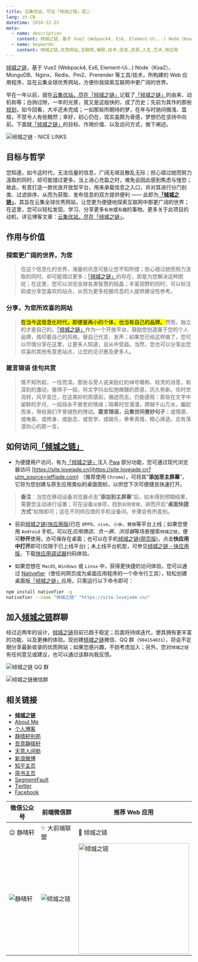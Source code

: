 ```yaml
---
title: 云集优站，尽在「倾城之链」其二
lang: zh-CN
datetime: 2018-12-23
meta:
  - name: description
    content: 倾城之链，基于 Vue2 (Webpack4, Es6, Element-Ui...) Node（Koa2）、MongoDB、Nginx、Redis、Pm2、Prerender 等工具/技术，所构建的 Web 应用程序，旨在云集全球优秀网站，方便你我探索互联网中更广阔的世界。
  - name: keywords
    content: 倾城之链,优秀网站,互联网,编程,技术,信息,资源,人生,艺术,快应用
---
```


<!-- more -->

[倾城之链](http://site.lovejade.cn?utm_source=jeffjade.com)，基于 Vue2 (Webpack4, Es6, Element-Ui...) Node（Koa2）、MongoDB、Nginx、Redis、Pm2、Prerender 等工具/技术，所构建的 Web 应用程序，旨在云集全球优秀网站，方便你我探索互联网中更广阔的世界。

早在一年以前，就在[云集优站，尽在「倾城之链」](https://www.jeffjade.com/2017/12/31/136-talk-about-nicelinks-site/#)记载了[「倾城之链」](https://site.lovejade.cn?utm_source=jeffjade.com)的由来、动机和等；白驹过隙，一年的光景，竟又是这般快的，成了历史；先前为其作的那些[规划](https://github.com/nicejade/nicelinks-vue-client/issues)，如今回看，大半还未完成；一如那些所期待的梦，在年与时驰间搁浅、盘桓，不禁令人有些黯然；幸好，初心仍在，现实虽颇为骨感，梦想仍在坚持中向前。下面就[「倾城之链」](https://site.lovejade.cn?utm_source=jeffjade.com)的目标、作用价值、以及访问方式，做下阐述。

![倾城之链 - NICE LINKS](https://image.lovejade.cn/nicelinks-181223.png)

## 目标与哲学

您知道，如今这时代，无法估量的信息，广阔无垠且散乱无际；担心错过她而努力汲取的同时，却可能错过更多。当上进心充盈之时，难免会因此感到焦虑与惶恐；故此，有意打造一款优良开放型平台，用来承载信息之入口，并对其进行分门别类、过滤排序，从而为获取、发布信息的双方提供便利 —— 此即为[**「倾城之链」**](https://site.lovejade.cn?utm_source=jeffjade.com)，其旨在云集全球优秀网站，让您更为便捷地探索互联网中那更广阔的世界；在这里，您可以轻松发现、学习、分享更多`有用`或`有趣`的事物。更多关于此项目的动机，详见博客文章：[云集优站，尽在「倾城之链」](https://jeffjade.com/2017/12/31/136-talk-about-nicelinks-site/)。

## 作用与价值

### 探索更广阔的世界，为您

> 在这个信息化的世界，海量的讯息可能让您不知所措；担心错过她而努力汲取的同时，却可能错过更多；[「倾城之链」](https://site.lovejade.cn?utm_source=jeffjade.com)的存在，即是为您解决这种困扰；在这里，您可以浏览全球各类智慧的结晶；丰富视野的同时，可以标注抑或分享您喜欢的站点，从而为更多挖掘讯息的人提供建设性参考。

### 分享，为您所欢喜的网站

> <mark>在当今这信息化时代，即便是再小的个体，也当有自己的品牌。</mark>然而，独立的才是自己的。[「倾城之链」](https://site.lovejade.cn?utm_source=jeffjade.com)作为一个开放平台，鼓励您创造属于您的个人品牌，烙印着自己的风格，替自己代言、发声；如果您已经这样做了，您可以尽情分享在这里，让更多人知道，且从中受益。当然，您也可以分享出您欢喜的其他有意思站点，让您的见识惠及更多人。

### 箴言锦语 佳句共赏

> 情不知所起，一往而深。那些与旁人说来脸红的绰号暱称、轻灵的诗意，和深刻的激动，像筛子一般，将文字抖出松弛微醺的质感，历久弥新。任时世流转，风华变迁，在这美妙的质感前，循迹而去，仍能感观：那些在文字中留鲜的岁月，一段段永不衰老的情缘；隔著时空漫漫，跨越千山万水，蹁跹而来，带给我们不曾褪色的悸动。**箴言锦语，云集世间曼妙句子**；或情感、或唯美、或修身、或励志、或哲学、或娱乐，拳拳真情，精心择选，总有荡漾你心的那一言。

## 如何访问[「倾城之链」](https://site.lovejade.cn?utm_source=jeffjade.com)

- 为便捷用户访问，有为[「倾城之链」](https://site.lovejade.cn?utm_source=jeffjade.com)注入 [Pwa](https://github.com/nicejade/nice-front-end-tutorial/blob/master/tutorial/pwa-tutorial.md) 部分功能，您可通过现代浏览器访问 [https://site.lovejade.cn](https://site.lovejade.cn?utm_source=jeffjade.com) （推荐使用 `Chrome`），可将其“**添加至主屏幕**”，它将为您创建与原生应用类似的桌面图标，以供您下次可便捷且快速打开。

> **备注**：当您在移动设备浏览器点击“**添加到主屏幕**”后，如未得到预期结果，需要您主动进行设置；可在设备`设置`项，找到`权限管理`，进而开启“**桌面快捷方式**”权限即可；这在不同供应商的手机设备间，步骤会有所差别。

- 目前[倾城之链(快应用版)](https://github.com/nicejade/nicelinks-quick-app)已在 `OPPO`、`vivo`、`小米`、`魅族`等平台上线；如果您使用 `Android` 手机，可以在*应用商店*、_负一屏_、*浏览器*等场景搜索`倾城之链`，便可**秒开**使用，亦可保存在桌面；也可以在手机[倾城之链(网页版)](https://site.lovejade.cn?utm_source=jeffjade.com)，点击**快应用中打开**即可(仅限于已上线平台)；未上线平台机型，可参见[倾城之链 - 快应用版](https://github.com/nicejade/nicelinks-quick-app#倾城之链快应用版)，下载[快应用调试器](https://github.com/nicejade/awesome-quickapp#调试器下载)扫码体验。

- 如果您想在 `MacOS`, `Windows` 或 `Linux` 中，获得更快捷的访问体验，您可以通过 [Nativefier](https://github.com/jiahaog/nativefier)（使任何网页成为桌面应用程序的一个命令行工具），轻松创建桌面版[「倾城之链」](https://site.lovejade.cn?utm_source=jeffjade.com)应用，只需运行以下命令即可：

```bash
npm install nativefier -g
nativefier --name "倾城之链" "https://site.lovejade.cn/"
```

## **加入[倾城之链](https://site.lovejade.cn/?utm_source=nice.lovejade.cn)群聊**

经过近两年的设计，[倾城之链](https://site.lovejade.cn/?utm_source=nice.lovejade.cn)目前已趋于稳定；后面将持续迭代，使其拥有更丰富的功能、以及更棒的体验。现创建[倾城之链](https://site.lovejade.cn/?utm_source=nice.lovejade.cn)微信、QQ 群（`984154031`），将会不定期分享最新收录的优质网站；如果您感兴趣，不妨考虑加入；另外，您对`倾城之链`有任何意见或建议，也可以通过该群向我反馈。

![倾城之链 QQ 群](https://image.lovejade.cn/nicelinks-qq-qrcode.jpeg)

![倾城之链微信群](https://image.lovejade.cn/nicelinks-wechat-qrcode.jpeg)

## 相关链接

- [**倾城之链**](https://site.lovejade.cn?utm_source=jeffjade.com)
- [About Me](https://about.me/nicejade?utm_source=nice.lovejade.cn)
- [个人博客](https://jeffjade.com/nicelinks?utm_source=nice.lovejade.cn)
- [静晴轩别苑](https://nice.lovejade.cn/?utm_source=nice.lovejade.cn)
- [吾意静晴轩](https://docz.lovejade.cn/?utm_source=nice.lovejade.cn)
- [天意人间舫](https://blog.lovejade.cn/?utm_source=nice.lovejade.cn)
- [新浪微博](https://weibo.com/jeffjade?utm_source=nice.lovejade.cn)
- [知乎主页](https://www.zhihu.com/people/yang-qiong-pu/)
- [简书主页](https://www.jianshu.com/u/9aae3d8f4c3d)
- [SegmentFault](https://segmentfault.com/u/jeffjade)
- [Twitter](https://twitter.com/nicejadeyang)
- [Facebook](https://www.facebook.com/yang.gang.jade)

| 微信公众号 | 前端微信群 | 推荐 Web 应用 |
| --- | --- | --- |
| 😉 静晴轩 | ✨ 大前端联盟 | 🎉 倾城之链 |
| ![静晴轩](https://image.lovejade.cn/qrcode_jqx.jpg) | ![倾城之链](https://image.lovejade.cn/wqycx-weixin.png?ver=1) | <img src="https://image.lovejade.cn/nice-links.png" width="300px" alt="倾城之链"></img> |
